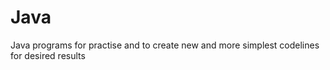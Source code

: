 # Java
Java programs for practise and to create new and more simplest codelines for desired results
